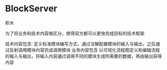 # BlockServer
积木

为了将业务和技术内容做区分，使得双方都可以更快完成目标的技术框架

技术内容包含:
定义标准模块编写方式，通过注解配置模块的输入与输出，之后通过反射调用模块内容完成调用模块
业务内容包含
以可视化流程图定义和编辑流程的输入与输出，将输入内容通过调用不同的模块生成所需要的数据，再由输出获得内容

